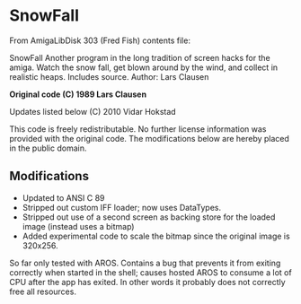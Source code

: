 
SnowFall
========

From AmigaLibDisk 303 (Fred Fish) contents file:

SnowFall	Another program in the long tradition of screen hacks for
		the amiga.  Watch the snow fall, get blown around by the
		wind, and collect in realistic heaps.  Includes source.
		Author:  Lars Clausen

**Original code (C) 1989 Lars Clausen**

Updates listed below (C) 2010 Vidar Hokstad 

This code is freely redistributable. No further license information was
provided with the original code. The modifications below are hereby
placed in the public domain.

Modifications
-------------

 - Updated to ANSI C 89
 - Stripped out custom IFF loader; now uses DataTypes.
 - Stripped out use of a second screen as backing store for the loaded image
   (instead uses a bitmap)
 - Added experimental code to scale the bitmap since the original image
   is 320x256.

So far only tested with AROS. Contains a bug that prevents it from exiting
correctly when started in the shell; causes hosted AROS to consume a lot of
CPU after the app has exited. In other words it probably does not correctly
free all resources.

